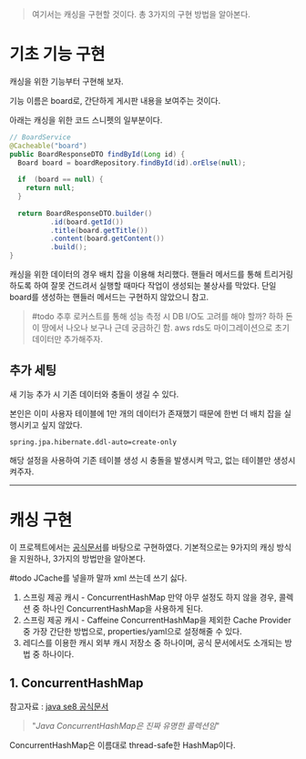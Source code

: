 > 여기서는 캐싱을 구현할 것이다.
> 총 3가지의 구현 방법을 알아본다.

# 기초 기능 구현

캐싱을 위한 기능부터 구현해 보자.

기능 이름은 board로, 간단하게 게시판 내용을 보여주는 것이다.

아래는 캐싱을 위한 코드 스니펫의 일부분이다.
```java
// BoardService
@Cacheable("board")  
public BoardResponseDTO findById(Long id) {  
  Board board = boardRepository.findById(id).orElse(null);  
  
  if  (board == null) {  
    return null;  
  }  
  
  return BoardResponseDTO.builder()  
          .id(board.getId())  
          .title(board.getTitle())  
          .content(board.getContent())  
          .build();  
}
```

캐싱을 위한 데이터의 경우 배치 잡을 이용해 처리했다.
핸들러 메서드를 통해 트리거링하도록 하여 잘못 건드려서 실행할 때마다 작업이 생성되는 불상사를 막았다.
단일 board를 생성하는 핸들러 메서드는 구현하지 않았으니 참고.

> #todo 추후 로커스트를 통해 성능 측정 시 DB I/O도 고려를 해야 할까?
> 하하 돈이 땅에서 나오나 보구나
> 근데 궁금하긴 함. aws rds도 마이그레이션으로 초기 데이터만 추가해주자.

## 추가 세팅

새 기능 추가 시 기존 데이터와 충돌이 생길 수 있다.

본인은 이미 사용자 테이블에 1만 개의 데이터가 존재했기 때문에 한번 더 배치 잡을 실행시키고 싶지 않았다.

```properties
spring.jpa.hibernate.ddl-auto=create-only
```
해당 설정을 사용하여 기존 테이블 생성 시 충돌을 발생시켜 막고, 없는 테이블만 생성시켜주자.


---

# 캐싱 구현

이 프로젝트에서는 [공식문서](https://docs.spring.io/spring-boot/reference/io/caching.html)를 바탕으로 구현하였다.
기본적으로는 9가지의 캐싱 방식을 지원하나, 3가지의 방법만을 알아본다.

#todo JCache를 넣을까 말까 xml 쓰는데 쓰기 싫다.

1. 스프링 제공 캐시 - ConcurrentHashMap
만약 아무 설정도 하지 않을 경우, 콜렉션 중 하나인 ConcurrentHashMap을 사용하게 된다.
2. 스프링 제공 캐시 - Caffeine
ConcurrentHashMap을 제외한 Cache Provider 중 가장 간단한 방법으로, properties/yaml으로 설정해줄 수 있다.
3. 레디스를 이용한 캐시
외부 캐시 저장소 중 하나이며, 공식 문서에서도 소개되는 방법 중 하나이다.

## 1. ConcurrentHashMap

참고자료 : [java se8 공식문서](https://docs.oracle.com/javase/8/docs/api/java/util/concurrent/ConcurrentHashMap.html)
> "*Java ConcurrentHashMap은 진짜 유명한 콜렉션임*"

ConcurrentHashMap은 이름대로 thread-safe한 HashMap이다.
